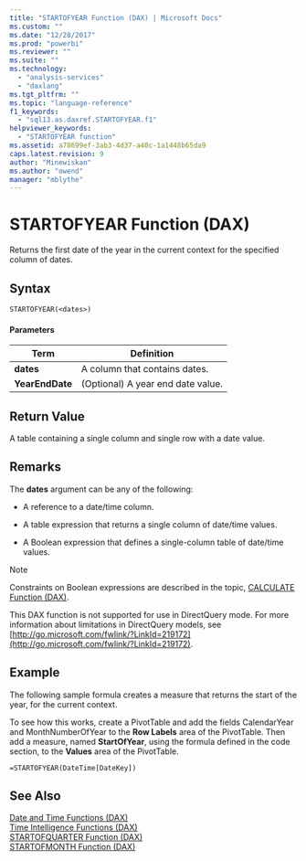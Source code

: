 ```yaml
---
title: "STARTOFYEAR Function (DAX) | Microsoft Docs"
ms.custom: ""
ms.date: "12/28/2017"
ms.prod: "powerbi"
ms.reviewer: ""
ms.suite: ""
ms.technology: 
  - "analysis-services"
  - "daxlang"
ms.tgt_pltfrm: ""
ms.topic: "language-reference"
f1_keywords: 
  - "sql13.as.daxref.STARTOFYEAR.f1"
helpviewer_keywords: 
  - "STARTOFYEAR function"
ms.assetid: a78699ef-3ab3-4d37-a40c-1a1448b65da9
caps.latest.revision: 9
author: "Minewiskan"
ms.author: "owend"
manager: "mblythe"
---
```

# STARTOFYEAR Function (DAX)
Returns the first date of the year in the current context for the specified column of dates.  
  
## Syntax  
  
```  
STARTOFYEAR(<dates>)  
```  
  
#### Parameters  
  
|Term|Definition|  
|--------|--------------|  
|**dates**|A column that contains dates.|  
|**YearEndDate**|(Optional) A year end date value.|  
  
## Return Value  
A table containing a single column and single row with a date value.  
  
## Remarks  
The **dates** argument can be any of the following:  
  
-   A reference to a date/time column.  
  
-   A table expression that returns a single column of date/time values.  
  
-   A Boolean expression that defines a single-column table of date/time values.  
  
> [!NOTE]  
> Constraints on Boolean expressions are described in the topic, [CALCULATE Function &#40;DAX&#41;](../DAX/calculate-function-dax.md).  
  
This DAX function is not supported for use in DirectQuery mode. For more information about limitations in DirectQuery models, see  [http://go.microsoft.com/fwlink/?LinkId=219172](http://go.microsoft.com/fwlink/?LinkId=219172).  
  
## Example  
The following sample formula creates a measure that returns the start of the year, for the current context.  
  
To see how this works, create a PivotTable and add the fields CalendarYear and MonthNumberOfYear to the **Row Labels** area of the PivotTable. Then add a measure, named **StartOfYear**, using the formula defined in the code section, to the **Values** area of the PivotTable.  
  
```  
=STARTOFYEAR(DateTime[DateKey])  
```  
  
## See Also  
[Date and Time Functions &#40;DAX&#41;](../DAX/date-and-time-functions-dax.md)  
[Time Intelligence Functions &#40;DAX&#41;](../DAX/time-intelligence-functions-dax.md)  
[STARTOFQUARTER Function &#40;DAX&#41;](../DAX/startofquarter-function-dax.md)  
[STARTOFMONTH Function &#40;DAX&#41;](../DAX/startofmonth-function-dax.md)  
  
